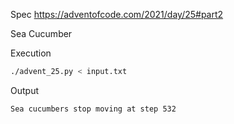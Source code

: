 Spec https://adventofcode.com/2021/day/25#part2

Sea Cucumber

Execution

```bash
./advent_25.py < input.txt
```

Output

```
Sea cucumbers stop moving at step 532
```


